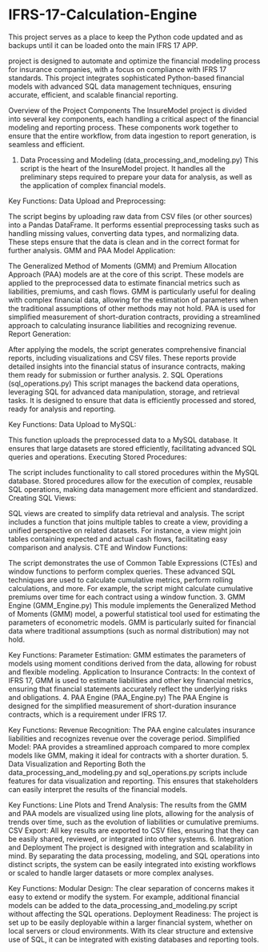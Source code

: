 # IFRS-17-Calculation-Engine

This project serves as a place to keep the Python code updated and as backups until it can be loaded onto the main IFRS 17 APP.

project is designed to automate and optimize the financial modeling process for insurance companies, with a focus on compliance with IFRS 17 standards. This project integrates sophisticated Python-based financial models with advanced SQL data management techniques, ensuring accurate, efficient, and scalable financial reporting.

Overview of the Project Components
The InsureModel project is divided into several key components, each handling a critical aspect of the financial modeling and reporting process. These components work together to ensure that the entire workflow, from data ingestion to report generation, is seamless and efficient.

1. Data Processing and Modeling (data_processing_and_modeling.py)
This script is the heart of the InsureModel project. It handles all the preliminary steps required to prepare your data for analysis, as well as the application of complex financial models.

Key Functions:
Data Upload and Preprocessing:

The script begins by uploading raw data from CSV files (or other sources) into a Pandas DataFrame.
It performs essential preprocessing tasks such as handling missing values, converting data types, and normalizing data. These steps ensure that the data is clean and in the correct format for further analysis.
GMM and PAA Model Application:

The Generalized Method of Moments (GMM) and Premium Allocation Approach (PAA) models are at the core of this script. These models are applied to the preprocessed data to estimate financial metrics such as liabilities, premiums, and cash flows.
GMM is particularly useful for dealing with complex financial data, allowing for the estimation of parameters when the traditional assumptions of other methods may not hold.
PAA is used for simplified measurement of short-duration contracts, providing a streamlined approach to calculating insurance liabilities and recognizing revenue.
Report Generation:

After applying the models, the script generates comprehensive financial reports, including visualizations and CSV files. These reports provide detailed insights into the financial status of insurance contracts, making them ready for submission or further analysis.
2. SQL Operations (sql_operations.py)
This script manages the backend data operations, leveraging SQL for advanced data manipulation, storage, and retrieval tasks. It is designed to ensure that data is efficiently processed and stored, ready for analysis and reporting.

Key Functions:
Data Upload to MySQL:

This function uploads the preprocessed data to a MySQL database. It ensures that large datasets are stored efficiently, facilitating advanced SQL queries and operations.
Executing Stored Procedures:

The script includes functionality to call stored procedures within the MySQL database. Stored procedures allow for the execution of complex, reusable SQL operations, making data management more efficient and standardized.
Creating SQL Views:

SQL views are created to simplify data retrieval and analysis. The script includes a function that joins multiple tables to create a view, providing a unified perspective on related datasets. For instance, a view might join tables containing expected and actual cash flows, facilitating easy comparison and analysis.
CTE and Window Functions:

The script demonstrates the use of Common Table Expressions (CTEs) and window functions to perform complex queries. These advanced SQL techniques are used to calculate cumulative metrics, perform rolling calculations, and more. For example, the script might calculate cumulative premiums over time for each contract using a window function.
3. GMM Engine (GMM_Engine.py)
This module implements the Generalized Method of Moments (GMM) model, a powerful statistical tool used for estimating the parameters of econometric models. GMM is particularly suited for financial data where traditional assumptions (such as normal distribution) may not hold.

Key Functions:
Parameter Estimation: GMM estimates the parameters of models using moment conditions derived from the data, allowing for robust and flexible modeling.
Application to Insurance Contracts: In the context of IFRS 17, GMM is used to estimate liabilities and other key financial metrics, ensuring that financial statements accurately reflect the underlying risks and obligations.
4. PAA Engine (PAA_Engine.py)
The PAA Engine is designed for the simplified measurement of short-duration insurance contracts, which is a requirement under IFRS 17.

Key Functions:
Revenue Recognition: The PAA engine calculates insurance liabilities and recognizes revenue over the coverage period.
Simplified Model: PAA provides a streamlined approach compared to more complex models like GMM, making it ideal for contracts with a shorter duration.
5. Data Visualization and Reporting
Both the data_processing_and_modeling.py and sql_operations.py scripts include features for data visualization and reporting. This ensures that stakeholders can easily interpret the results of the financial models.

Key Functions:
Line Plots and Trend Analysis: The results from the GMM and PAA models are visualized using line plots, allowing for the analysis of trends over time, such as the evolution of liabilities or cumulative premiums.
CSV Export: All key results are exported to CSV files, ensuring that they can be easily shared, reviewed, or integrated into other systems.
6. Integration and Deployment
The project is designed with integration and scalability in mind. By separating the data processing, modeling, and SQL operations into distinct scripts, the system can be easily integrated into existing workflows or scaled to handle larger datasets or more complex analyses.

Key Functions:
Modular Design: The clear separation of concerns makes it easy to extend or modify the system. For example, additional financial models can be added to the data_processing_and_modeling.py script without affecting the SQL operations.
Deployment Readiness: The project is set up to be easily deployable within a larger financial system, whether on local servers or cloud environments. With its clear structure and extensive use of SQL, it can be integrated with existing databases and reporting tools.
